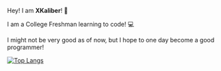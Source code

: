 Hey! I am **XKaliber**! 👋


I am a College Freshman learning to code! :computer:

I might not be very good as of now, but I hope to one day become a good programmer!


[![Top Langs](https://github-readme-stats.vercel.app/api/top-langs/?username=thexkaliber&layout=compact&langs_count=10&bg_color=000000&text_color=ffffff&title_color=FF0000)](https://github.com/anuraghazra/github-readme-stats)
